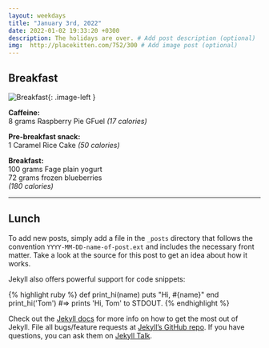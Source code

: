 ```yaml
---
layout: weekdays
title: "January 3rd, 2022"
date: 2022-01-02 19:33:20 +0300
description: The holidays are over. # Add post description (optional)
img:  http://placekitten.com/752/300 # Add image post (optional)
---
```


## Breakfast

![Breakfast](http://placekitten.com/200/300){: .image-left }

**Caffeine:**<br>
8 grams Raspberry Pie GFuel *(17 calories)*

**Pre-breakfast snack:**<br>
1 Caramel Rice Cake *(50 calories)*

**Breakfast:**<br>
100 grams Fage plain yogurt<br>
72 grams frozen blueberries<br>
*(180 calories)*

<hr class="section-line">

## Lunch

To add new posts, simply add a file in the `_posts` directory that follows the convention `YYYY-MM-DD-name-of-post.ext` and includes the necessary front matter. Take a look at the source for this post to get an idea about how it works.

Jekyll also offers powerful support for code snippets:

{% highlight ruby %}
def print_hi(name)
  puts "Hi, #{name}"
end
print_hi('Tom')
#=> prints 'Hi, Tom' to STDOUT.
{% endhighlight %}

Check out the [Jekyll docs][jekyll-docs] for more info on how to get the most out of Jekyll. File all bugs/feature requests at [Jekyll’s GitHub repo][jekyll-gh]. If you have questions, you can ask them on [Jekyll Talk][jekyll-talk].

[jekyll-docs]: https://jekyllrb.com/docs/home
[jekyll-gh]:   https://github.com/jekyll/jekyll
[jekyll-talk]: https://talk.jekyllrb.com/
